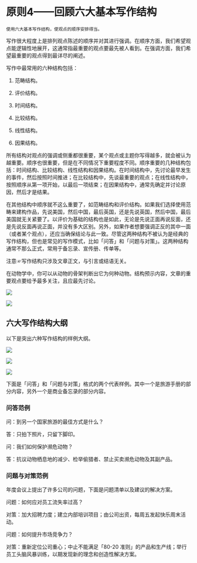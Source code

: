 # 原则4——回顾六大基本写作结构

	使用六大基本写作结构，使观点的顺序安排得当。

写作很大程度上是排列观点陈述的顺序并对其进行强调。在顺序方面，我们希望观点能逻辑性地展开，这通常指最重要的观点要最先被人看到。在强调方面，我们希望最重要的观点得到最详尽的阐述。

写作中最常用的六种结构包括：

1. 范畴结构。

2. 评价结构。
3. 时间结构。
4. 比较结构。
5. 线性结构。
6. 因果结构。

所有结构对观点的强调或侧重都很重要，某个观点或主题你写得越多，就会被认为越重要。顺序也很重要，但是在不同情况下重要程度不同。顺序重要的几种结构包括：时间结构、比较结构、线性结构和因果结构。在时间结构中，先讨论最早发生的事件，然后按照时间推进；在比较结构中，先谈最重要的观点；在线性结构中，按照顺序从第一项开始，以最后一项结束；在因果结构中，通常先确定并讨论原因，然后才是结果。

在其他结构中顺序就不这么重要了，如范畴结构和评价结构。如果我们选择使用范畴来建构作品，先说美国，然后中国，最后英国，还是先说英国，然后中国，最后美国就无关紧要了。以评价为基础的结构也是如此，无论是先说正面再说反面，还是先说反面再说正面，并没有多大区别。另外，如果作者想要强调正反的其中一面（或者某个观点），还应当确保结论与此一致。尽管这两种结构不被认为是经典的写作结构，但也是常见的写作模式，比如「问答」和「问题与对策」。这两种结构通常不那么正式，常用于备忘录、宣传册、传单等。

注意☞写作结构只涉及文章正文，与引言或结语无关。

在动物学中，你可以从动物的骨架判断出它为何种动物。结构预示内容，文章的重要观点要给予最多关注，且应最先讨论。

![](https://raw.githubusercontent.com/dalong0514/selfstudy/master/图片链接/复制书籍/2019428.PNG)

![](https://raw.githubusercontent.com/dalong0514/selfstudy/master/图片链接/复制书籍/2019429.PNG)

## 六大写作结构大纲

以下是突出六种写作结构的样例大纲。

![](https://raw.githubusercontent.com/dalong0514/selfstudy/master/图片链接/复制书籍/2019430.PNG)

![](https://raw.githubusercontent.com/dalong0514/selfstudy/master/图片链接/复制书籍/2019431.PNG)

![](https://raw.githubusercontent.com/dalong0514/selfstudy/master/图片链接/复制书籍/2019432.PNG)

下面是「问答」和「问题与对策」格式的两个代表样例。其中一个是旅游手册的部分内容，另外一个是商业备忘录的部分内容。

### 问答范例

问：到另一个国家旅游的最佳方式是什么？

答：只拍下照片，只留下脚印。

问：我们如何保护濒危动物？

答：抗议动物栖息地的减少、检举偷猎者、禁止买卖濒危动物及其副产品。

### 问题与对策范例

年度会议上提出了许多公司的问题，下面是问题清单以及建议的解决方案。

问题：如何应对员工流失率过高？

对策：加大招聘力度；建立内部培训项目；由公司出资，每周五发起快乐周末活动。

问题：如何提升市场竞争力？

对策：重新定位公司重心；中止不能满足「80-20 准则」的产品和生产线；举行员工头脑风暴训练，以期发现新的理念和创造性解决方案。






